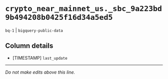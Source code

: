# `crypto_near_mainnet_us._sbc_9a223bd9b494208b0425f16d34a5ed5`
`bq-1` | `bigquery-public-data`

## Column details
* [TIMESTAMP] `last_update`

-------------------------------------------------------------------------------
*Do not make edits above this line.*
